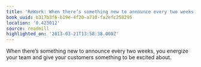 ```yaml
---
title: 'ReWork: When there’s something new to announce every two weeks, you …'
book_uuid: b317b3f6-b19e-4f20-a710-fa2efc258295
location: '0.423012'
source: readmill
highlighted_on: '2013-03-21T13:58:38.000Z'
---
```


When there’s something new to announce every two weeks, you energize your team and give your customers something to be excited about.